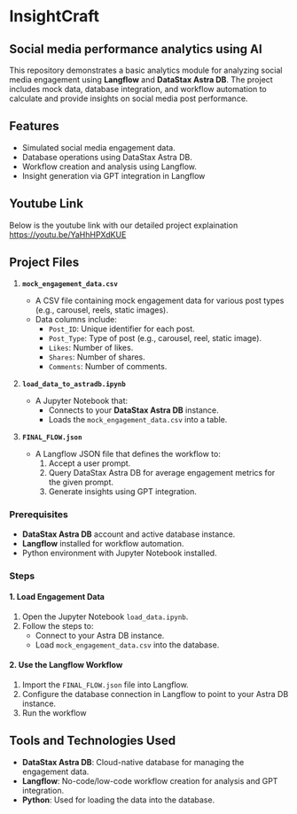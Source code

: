 # InsightCraft

## Social media performance analytics using AI 

This repository demonstrates a basic analytics module for analyzing social media engagement using **Langflow** and **DataStax Astra DB**. The project includes mock data, database integration, and workflow automation to calculate and provide insights on social media post performance.  

## Features  
- Simulated social media engagement data.  
- Database operations using DataStax Astra DB.  
- Workflow creation and analysis using Langflow.  
- Insight generation via GPT integration in Langflow
  
## Youtube Link
Below is the youtube link with our detailed project explaination <br>
https://youtu.be/YaHhHPXdKUE

## Project Files  

1. **`mock_engagement_data.csv`**  
   - A CSV file containing mock engagement data for various post types (e.g., carousel, reels, static images).  
   - Data columns include:
     - `Post_ID`: Unique identifier for each post.
     - `Post_Type`: Type of post (e.g., carousel, reel, static image).  
     - `Likes`: Number of likes.  
     - `Shares`: Number of shares.  
     - `Comments`: Number of comments.  

2. **`load_data_to_astradb.ipynb`**  
   - A Jupyter Notebook that:
     - Connects to your **DataStax Astra DB** instance.  
     - Loads the `mock_engagement_data.csv` into a table.    

3. **`FINAL_FLOW.json`**  
   - A Langflow JSON file that defines the workflow to:  
     1. Accept a user prompt. 
     2. Query DataStax Astra DB for average engagement metrics for the given prompt.  
     3. Generate insights using GPT integration.

### Prerequisites  
- **DataStax Astra DB** account and active database instance.  
- **Langflow** installed for workflow automation.  
- Python environment with Jupyter Notebook installed.  

### Steps  

#### 1. Load Engagement Data  
1. Open the Jupyter Notebook `load_data.ipynb`.  
2. Follow the steps to:  
   - Connect to your Astra DB instance.  
   - Load `mock_engagement_data.csv` into the database.  

#### 2. Use the Langflow Workflow  
1. Import the `FINAL_FLOW.json` file into Langflow.  
2. Configure the database connection in Langflow to point to your Astra DB instance.  
3. Run the workflow

## Tools and Technologies Used  
- **DataStax Astra DB**: Cloud-native database for managing the engagement data.  
- **Langflow**: No-code/low-code workflow creation for analysis and GPT integration.  
- **Python**: Used for loading the data into the database.

